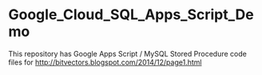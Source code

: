 Google_Cloud_SQL_Apps_Script_Demo
=================================

This repository has Google Apps Script / MySQL Stored Procedure code files for http://bitvectors.blogspot.com/2014/12/page1.html
